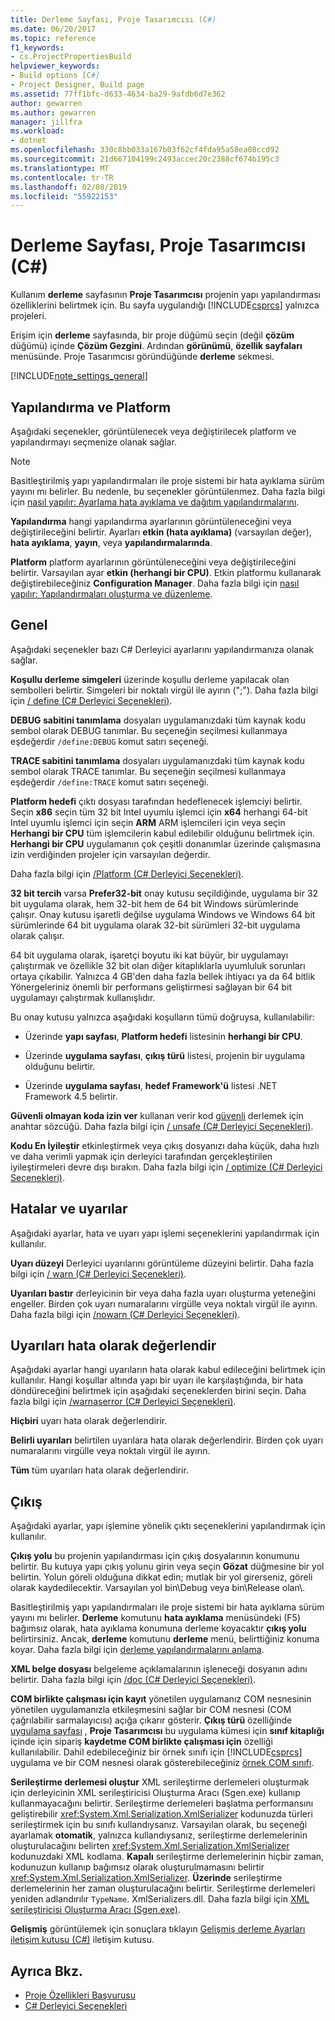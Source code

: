```yaml
---
title: Derleme Sayfası, Proje Tasarımcısı (C#)
ms.date: 06/20/2017
ms.topic: reference
f1_keywords:
- cs.ProjectPropertiesBuild
helpviewer_keywords:
- Build options [C#]
- Project Designer, Build page
ms.assetid: 77ff1bfc-d633-4634-ba29-9afdb6d7e362
author: gewarren
ms.author: gewarren
manager: jillfra
ms.workload:
- dotnet
ms.openlocfilehash: 330c8bb033a167b03f62cf4fda95a58ea08ccd92
ms.sourcegitcommit: 21d667104199c2493accec20c2388cf674b195c3
ms.translationtype: MT
ms.contentlocale: tr-TR
ms.lasthandoff: 02/08/2019
ms.locfileid: "55922153"
---
```

# <a name="build-page-project-designer-c"></a>Derleme Sayfası, Proje Tasarımcısı (C#)
Kullanım **derleme** sayfasının **Proje Tasarımcısı** projenin yapı yapılandırması özelliklerini belirtmek için. Bu sayfa uygulandığı [!INCLUDE[csprcs](../../data-tools/includes/csprcs_md.md)] yalnızca projeleri.

Erişim için **derleme** sayfasında, bir proje düğümü seçin (değil **çözüm** düğümü) içinde **Çözüm Gezgini**. Ardından **görünümü**, **özellik sayfaları** menüsünde. Proje Tasarımcısı göründüğünde **derleme** sekmesi.

[!INCLUDE[note_settings_general](../../data-tools/includes/note_settings_general_md.md)]

## <a name="configuration-and-platform"></a>Yapılandırma ve Platform
Aşağıdaki seçenekler, görüntülenecek veya değiştirilecek platform ve yapılandırmayı seçmenize olanak sağlar.

> [!NOTE]
> Basitleştirilmiş yapı yapılandırmaları ile proje sistemi bir hata ayıklama sürüm yayını mı belirler. Bu nedenle, bu seçenekler görüntülenmez. Daha fazla bilgi için [nasıl yapılır: Ayarlama hata ayıklama ve dağıtım yapılandırmalarını](../../debugger/how-to-set-debug-and-release-configurations.md).

**Yapılandırma** hangi yapılandırma ayarlarının görüntüleneceğini veya değiştirileceğini belirtir. Ayarları **etkin (hata ayıklama)** (varsayılan değer), **hata ayıklama**, **yayın**, veya **yapılandırmalarında**.

**Platform** platform ayarlarının görüntüleneceğini veya değiştirileceğini belirtir. Varsayılan ayar **etkin (herhangi bir CPU)**. Etkin platformu kullanarak değiştirebileceğiniz **Configuration Manager**. Daha fazla bilgi için [nasıl yapılır: Yapılandırmaları oluşturma ve düzenleme](../../ide/how-to-create-and-edit-configurations.md).

## <a name="general"></a>Genel
Aşağıdaki seçenekler bazı C# Derleyici ayarlarını yapılandırmanıza olanak sağlar.

**Koşullu derleme simgeleri** üzerinde koşullu derleme yapılacak olan sembolleri belirtir. Simgeleri bir noktalı virgül ile ayırın (";"). Daha fazla bilgi için [/ define (C# Derleyici Seçenekleri)](/dotnet/csharp/language-reference/compiler-options/define-compiler-option).

**DEBUG sabitini tanımlama** dosyaları uygulamanızdaki tüm kaynak kodu sembol olarak DEBUG tanımlar. Bu seçeneğin seçilmesi kullanmaya eşdeğerdir `/define:DEBUG` komut satırı seçeneği.

**TRACE sabitini tanımlama** dosyaları uygulamanızdaki tüm kaynak kodu sembol olarak TRACE tanımlar. Bu seçeneğin seçilmesi kullanmaya eşdeğerdir `/define:TRACE` komut satırı seçeneği.

**Platform hedefi** çıktı dosyası tarafından hedeflenecek işlemciyi belirtir. Seçin **x86** seçin tüm 32 bit Intel uyumlu işlemci için **x64** herhangi 64-bit Intel uyumlu işlemci için seçin **ARM** ARM işlemcileri için veya seçin **Herhangi bir CPU** tüm işlemcilerin kabul edilebilir olduğunu belirtmek için. **Herhangi bir CPU** uygulamanın çok çeşitli donanımlar üzerinde çalışmasına izin verdiğinden projeler için varsayılan değerdir.

Daha fazla bilgi için [/Platform (C# Derleyici Seçenekleri)](/dotnet/csharp/language-reference/compiler-options/platform-compiler-option).

**32 bit tercih** varsa **Prefer32-bit** onay kutusu seçildiğinde, uygulama bir 32 bit uygulama olarak, hem 32-bit hem de 64 bit Windows sürümlerinde çalışır. Onay kutusu işaretli değilse uygulama Windows ve Windows 64 bit sürümlerinde 64 bit uygulama olarak 32-bit sürümleri 32-bit uygulama olarak çalışır.

64 bit uygulama olarak, işaretçi boyutu iki kat büyür, bir uygulamayı çalıştırmak ve özellikle 32 bit olan diğer kitaplıklarla uyumluluk sorunları ortaya çıkabilir. Yalnızca 4 GB'den daha fazla bellek ihtiyacı ya da 64 bitlik Yönergeleriniz önemli bir performans geliştirmesi sağlayan bir 64 bit uygulamayı çalıştırmak kullanışlıdır.

Bu onay kutusu yalnızca aşağıdaki koşulların tümü doğruysa, kullanılabilir:

-   Üzerinde **yapı sayfası**, **Platform hedefi** listesinin **herhangi bir CPU**.

-   Üzerinde **uygulama sayfası**, **çıkış türü** listesi, projenin bir uygulama olduğunu belirtir.

-   Üzerinde **uygulama sayfası**, **hedef Framework'ü** listesi .NET Framework 4.5 belirtir.


**Güvenli olmayan koda izin ver** kullanan verir kod [güvenli](/dotnet/csharp/language-reference/keywords/unsafe) derlemek için anahtar sözcüğü. Daha fazla bilgi için [/ unsafe (C# Derleyici Seçenekleri)](/dotnet/csharp/language-reference/compiler-options/unsafe-compiler-option).

**Kodu En İyileştir** etkinleştirmek veya çıkış dosyanızı daha küçük, daha hızlı ve daha verimli yapmak için derleyici tarafından gerçekleştirilen iyileştirmeleri devre dışı bırakın. Daha fazla bilgi için [/ optimize (C# Derleyici Seçenekleri)](/dotnet/csharp/language-reference/compiler-options/optimize-compiler-option).

## <a name="errors-and-warnings"></a>Hatalar ve uyarılar
Aşağıdaki ayarlar, hata ve uyarı yapı işlemi seçeneklerini yapılandırmak için kullanılır.

**Uyarı düzeyi** Derleyici uyarılarını görüntüleme düzeyini belirtir. Daha fazla bilgi için [/ warn (C# Derleyici Seçenekleri)](/dotnet/csharp/language-reference/compiler-options/warn-compiler-option).

**Uyarıları bastır** derleyicinin bir veya daha fazla uyarı oluşturma yeteneğini engeller. Birden çok uyarı numaralarını virgülle veya noktalı virgül ile ayırın. Daha fazla bilgi için [/nowarn (C# Derleyici Seçenekleri)](/dotnet/csharp/language-reference/compiler-options/nowarn-compiler-option).

## <a name="treat-warnings-as-errors"></a>Uyarıları hata olarak değerlendir
Aşağıdaki ayarlar hangi uyarıların hata olarak kabul edileceğini belirtmek için kullanılır. Hangi koşullar altında yapı bir uyarı ile karşılaştığında, bir hata döndüreceğini belirtmek için aşağıdaki seçeneklerden birini seçin. Daha fazla bilgi için [/warnaserror (C# Derleyici Seçenekleri)](/dotnet/csharp/language-reference/compiler-options/warnaserror-compiler-option).

**Hiçbiri** uyarı hata olarak değerlendirir.

**Belirli uyarıları** belirtilen uyarılara hata olarak değerlendirir. Birden çok uyarı numaralarını virgülle veya noktalı virgül ile ayırın.

**Tüm** tüm uyarıları hata olarak değerlendirir.

## <a name="output"></a>Çıkış
Aşağıdaki ayarlar, yapı işlemine yönelik çıktı seçeneklerini yapılandırmak için kullanılır.

**Çıkış yolu** bu projenin yapılandırması için çıkış dosyalarının konumunu belirtir. Bu kutuya yapı çıkış yolunu girin veya seçin **Gözat** düğmesine bir yol belirtin. Yolun göreli olduğuna dikkat edin; mutlak bir yol girerseniz, göreli olarak kaydedilecektir. Varsayılan yol bin\Debug veya bin\Release olan\\.

Basitleştirilmiş yapı yapılandırmaları ile proje sistemi bir hata ayıklama sürüm yayını mı belirler. **Derleme** komutunu **hata ayıklama** menüsündeki (F5) bağımsız olarak, hata ayıklama konumuna derleme koyacaktır **çıkış yolu** belirtirsiniz. Ancak, **derleme** komutunu **derleme** menü, belirttiğiniz konuma koyar. Daha fazla bilgi için [derleme yapılandırmalarını anlama](../../ide/understanding-build-configurations.md).

**XML belge dosyası** belgeleme açıklamalarının işleneceği dosyanın adını belirtir. Daha fazla bilgi için [/doc (C# Derleyici Seçenekleri)](/dotnet/csharp/language-reference/compiler-options/doc-compiler-option).

**COM birlikte çalışması için kayıt** yönetilen uygulamanız COM nesnesinin yönetilen uygulamanızla etkileşmesini sağlar bir COM nesnesi (COM çağrılabilir sarmalayıcısı) açığa çıkarır gösterir. **Çıkış türü** özelliğinde [uygulama sayfası](../../ide/reference/application-page-project-designer-visual-basic.md) , **Proje Tasarımcısı** bu uygulama kümesi için **sınıf kitaplığı** içinde için sipariş **kaydetme COM birlikte çalışması için** özelliği kullanılabilir. Dahil edebileceğiniz bir örnek sınıfı için [!INCLUDE[csprcs](../../data-tools/includes/csprcs_md.md)] uygulama ve bir COM nesnesi olarak gösterebileceğiniz [örnek COM sınıfı](/dotnet/csharp/programming-guide/interop/example-com-class).

**Serileştirme derlemesi oluştur** XML serileştirme derlemeleri oluşturmak için derleyicinin XML serileştiricisi Oluşturma Aracı (Sgen.exe) kullanıp kullanmayacağını belirtir. Serileştirme derlemeleri başlatma performansını geliştirebilir <xref:System.Xml.Serialization.XmlSerializer> kodunuzda türleri serileştirmek için bu sınıfı kullandıysanız. Varsayılan olarak, bu seçeneği ayarlamak **otomatik**, yalnızca kullandıysanız, serileştirme derlemelerinin oluşturulacağını belirten <xref:System.Xml.Serialization.XmlSerializer> kodunuzdaki XML kodlama. **Kapalı** serileştirme derlemelerinin hiçbir zaman, kodunuzun kullanıp bağımsız olarak oluşturulmamasını belirtir <xref:System.Xml.Serialization.XmlSerializer>. **Üzerinde** serileştirme derlemelerinin her zaman oluşturulacağını belirtir. Serileştirme derlemeleri yeniden adlandırılır `TypeName`. XmlSerializers.dll. Daha fazla bilgi için [XML serileştiricisi Oluşturma Aracı (Sgen.exe)](/dotnet/framework/serialization/xml-serializer-generator-tool-sgen-exe).

**Gelişmiş** görüntülemek için sonuçlara tıklayın [Gelişmiş derleme Ayarları iletişim kutusu (C#)](../../ide/reference/advanced-build-settings-dialog-box-csharp.md) iletişim kutusu.

## <a name="see-also"></a>Ayrıca Bkz.

- [Proje Özellikleri Başvurusu](../../ide/reference/project-properties-reference.md)
- [C# Derleyici Seçenekleri](/dotnet/csharp/language-reference/compiler-options/index)
